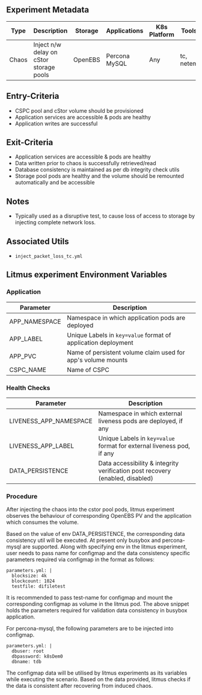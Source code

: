 ## Experiment Metadata

Type  |     Description                             | Storage    |  Applications   | K8s Platform |     Tools       | 
------|---------------------------------------------|------------|-----------------|--------------|-----------------|
Chaos |Inject n/w delay on cStor storage pools| OpenEBS    | Percona MySQL   | Any          | tc, netem       | 

## Entry-Criteria

- CSPC pool and cStor volume should be provisioned
- Application services are accessible & pods are healthy
- Application writes are successful 

## Exit-Criteria

- Application services are accessible & pods are healthy
- Data written prior to chaos is successfully retrieved/read
- Database consistency is maintained as per db integrity check utils
- Storage pool pods are healthy and the volume should be remounted automatically and be accessible

## Notes

- Typically used as a disruptive test, to cause loss of access to storage by injecting complete network loss.

## Associated Utils 

- `inject_packet_loss_tc.yml`


## Litmus experiment Environment Variables

### Application

Parameter     | Description
--------------|------------
APP_NAMESPACE | Namespace in which application pods are deployed
APP_LABEL     | Unique Labels in `key=value` format of application deployment
APP_PVC       | Name of persistent volume claim used for app's volume mounts 
CSPC_NAME     | Name of CSPC 

### Health Checks 

Parameter             | Description
----------------------|------------
LIVENESS_APP_NAMESPACE| Namespace in which external liveness pods are deployed, if any
LIVENESS_APP_LABEL    | Unique Labels in `key=value` format for external liveness pod, if any
DATA_PERSISTENCE      | Data accessibility & integrity verification post recovery (enabled, disabled)


### Procedure

After injecting the chaos into the cstor pool pods, litmus experiment observes the behaviour of corresponding OpenEBS PV and the application which consumes the volume.

Based on the value of env DATA_PERSISTENCE, the corresponding data consistency util will be executed. At present only busybox and percona-mysql are supported. Along with specifying env in the litmus experiment, user needs to pass name for configmap and the data consistency specific parameters required via configmap in the format as follows:

    parameters.yml: |
      blocksize: 4k
      blockcount: 1024
      testfile: difiletest

It is recommended to pass test-name for configmap and mount the corresponding configmap as volume in the litmus pod. The above snippet holds the parameters required for validation data consistency in busybox application.

For percona-mysql, the following parameters are to be injected into configmap.

    parameters.yml: |
      dbuser: root
      dbpassword: k8sDem0
      dbname: tdb

The configmap data will be utilised by litmus experiments as its variables while executing the scenario. Based on the data provided, litmus checks if the data is consistent after recovering from induced chaos.

